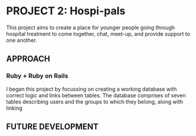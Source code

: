 # PROJECT 2: Hospi-pals

This project aims to create a place for younger people going through hospital treatment to come together, chat, meet-up, and provide support to one another.

## APPROACH

### Ruby + Ruby on Rails

I began this project by focussing on creating a working database with correct logic and links between tables. The database comprises of seven tables describing users and the groups to which they belong, along with linking


## FUTURE DEVELOPMENT
